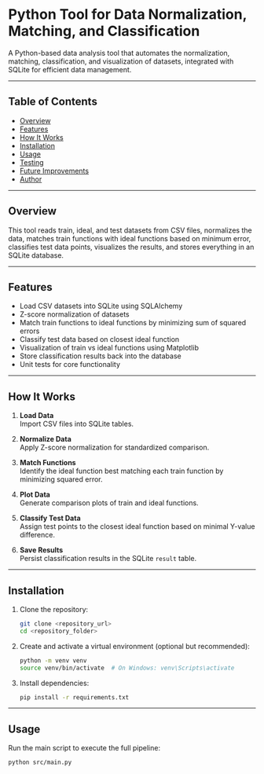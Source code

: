 # Python Tool for Data Normalization, Matching, and Classification

A Python-based data analysis tool that automates the normalization, matching, classification, and visualization of datasets, integrated with SQLite for efficient data management.

---

## Table of Contents

- [Overview](#overview)  
- [Features](#features)  
- [How It Works](#how-it-works)  
- [Installation](#installation)  
- [Usage](#usage)  
- [Testing](#testing)  
- [Future Improvements](#future-improvements)  
- [Author](#author)  

---

## Overview

This tool reads train, ideal, and test datasets from CSV files, normalizes the data, matches train functions with ideal functions based on minimum error, classifies test data points, visualizes the results, and stores everything in an SQLite database.

---

## Features

- Load CSV datasets into SQLite using SQLAlchemy  
- Z-score normalization of datasets  
- Match train functions to ideal functions by minimizing sum of squared errors  
- Classify test data based on closest ideal function  
- Visualization of train vs ideal functions using Matplotlib  
- Store classification results back into the database  
- Unit tests for core functionality  

---

## How It Works

1. **Load Data**  
   Import CSV files into SQLite tables.

2. **Normalize Data**  
   Apply Z-score normalization for standardized comparison.

3. **Match Functions**  
   Identify the ideal function best matching each train function by minimizing squared error.

4. **Plot Data**  
   Generate comparison plots of train and ideal functions.

5. **Classify Test Data**  
   Assign test points to the closest ideal function based on minimal Y-value difference.

6. **Save Results**  
   Persist classification results in the SQLite `result` table.

---

## Installation

1. Clone the repository:
    ```bash
    git clone <repository_url>
    cd <repository_folder>
    ```

2. Create and activate a virtual environment (optional but recommended):
    ```bash
    python -m venv venv
    source venv/bin/activate  # On Windows: venv\Scripts\activate
    ```

3. Install dependencies:
    ```bash
    pip install -r requirements.txt
    ```

---

## Usage

Run the main script to execute the full pipeline:

```bash
python src/main.py
